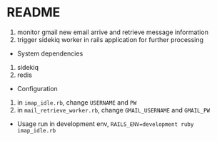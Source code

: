 # README

1. monitor gmail new email arrive and retrieve message information
1. trigger sidekiq worker in rails application for further processing

* System dependencies
1. sidekiq
2. redis

* Configuration
1. in `imap_idle.rb`, change `USERNAME` and `PW`
2. in `mail_retrieve_worker.rb`, change `GMAIL_USERNAME` and `GMAIL_PW`

* Usage
run in development env, `RAILS_ENV=development ruby imap_idle.rb`

